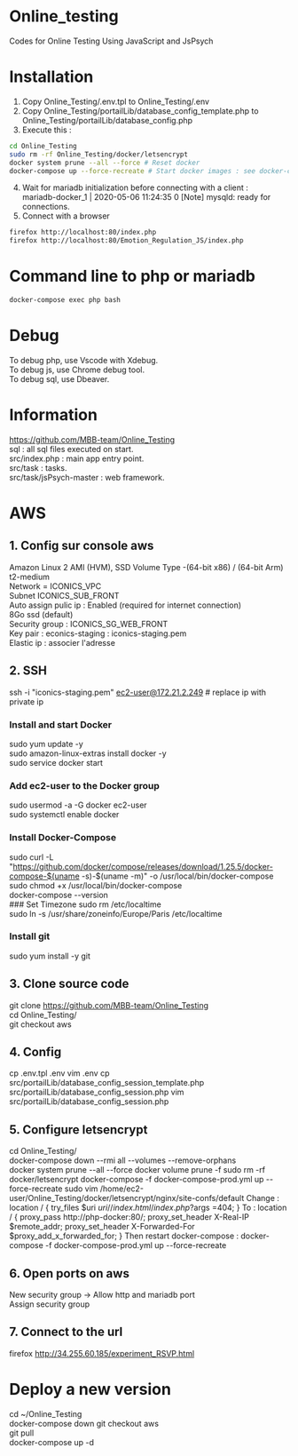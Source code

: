# Online_testing
Codes for Online Testing Using JavaScript and JsPsych 

# Installation
1. Copy Online_Testing/.env.tpl to Online_Testing/.env   
2. Copy Online_Testing/portailLib/database_config_template.php to Online_Testing/portailLib/database_config.php   
3. Execute this :   
```bash
cd Online_Testing
sudo rm -rf Online_Testing/docker/letsencrypt
docker system prune --all --force # Reset docker
docker-compose up --force-recreate # Start docker images : see docker-compose.yml
```
4. Wait for mariadb initialization before connecting with a client :   
mariadb-docker_1  | 2020-05-06 11:24:35 0 [Note] mysqld: ready for connections.   
5. Connect with a browser
```bash
firefox http://localhost:80/index.php
firefox http://localhost:80/Emotion_Regulation_JS/index.php
```

# Command line to php or mariadb
```bash
docker-compose exec php bash
```

# Debug
To debug php, use Vscode with Xdebug.   
To debug js, use Chrome debug tool.   
To debug sql, use Dbeaver.

# Information
https://github.com/MBB-team/Online_Testing   
sql : all sql files executed on start.   
src/index.php : main app entry point.   
src/task : tasks.   
src/task/jsPsych-master : web framework.   


# AWS
## 1. Config sur console aws
Amazon Linux 2 AMI (HVM), SSD Volume Type -(64-bit x86) / (64-bit Arm)   
t2-medium   
Network = ICONICS_VPC  
Subnet ICONICS_SUB_FRONT   
Auto assign pulic ip : Enabled (required for internet connection)   
8Go ssd (default)   
Security group : ICONICS_SG_WEB_FRONT   
Key pair : econics-staging : iconics-staging.pem   
Elastic ip : associer l'adresse

## 2. SSH
ssh -i "iconics-staging.pem" ec2-user@172.21.2.249 # replace ip with private ip
### Install and start Docker
sudo yum update -y   
sudo amazon-linux-extras install docker -y   
sudo service docker start   
### Add ec2-user to the Docker group
sudo usermod -a -G docker ec2-user  
sudo systemctl enable docker   
### Install Docker-Compose
sudo curl -L "https://github.com/docker/compose/releases/download/1.25.5/docker-compose-$(uname -s)-$(uname -m)" -o /usr/local/bin/docker-compose   
sudo chmod +x /usr/local/bin/docker-compose   
docker-compose --version   
### Set Timezone
sudo rm /etc/localtime   
sudo ln -s /usr/share/zoneinfo/Europe/Paris /etc/localtime
### Install git
sudo yum install -y git

## 3. Clone source code
git clone https://github.com/MBB-team/Online_Testing   
cd Online_Testing/   
git checkout aws

## 4. Config
cp .env.tpl .env
vim .env
cp src/portailLib/database_config_session_template.php src/portailLib/database_config_session.php
vim src/portailLib/database_config_session.php

## 5. Configure letsencrypt
cd Online_Testing/   
docker-compose down --rmi all --volumes --remove-orphans   
docker system prune --all --force
docker volume prune -f
sudo rm -rf docker/letsencrypt
docker-compose -f docker-compose-prod.yml up --force-recreate
sudo vim /home/ec2-user/Online_Testing/docker/letsencrypt/nginx/site-confs/default
Change :
location / {
try_files $uri $uri/ /index.html /index.php?$args =404;
}
To :
location / {
  proxy_pass http://php-docker:80/;
  proxy_set_header X-Real-IP $remote_addr;
  proxy_set_header X-Forwarded-For $proxy_add_x_forwarded_for;
}
Then restart docker-compose :
docker-compose -f docker-compose-prod.yml up --force-recreate

## 6. Open ports on aws
New security group -> Allow http and mariadb port   
Assign security group

## 7. Connect to the url
firefox http://34.255.60.185/experiment_RSVP.html   

# Deploy a new version
cd ~/Online_Testing   
docker-compose down
git checkout aws   
git pull   
docker-compose up -d   

